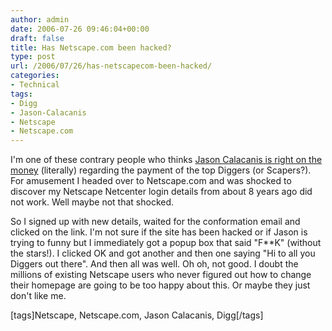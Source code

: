 ```yaml
---
author: admin
date: 2006-07-26 09:46:04+00:00
draft: false
title: Has Netscape.com been hacked?
type: post
url: /2006/07/26/has-netscapecom-been-hacked/
categories:
- Technical
tags:
- Digg
- Jason-Calacanis
- Netscape
- Netscape.com
---
```


I'm one of these contrary people who thinks [Jason Calacanis is right on the money](http://www.calacanis.com/2006/07/20/why-the-web-2-0-and-media-elite-are-so-upset-about-paying-amateu/) (literally) regarding the payment of the top Diggers (or Scapers?). For amusement I headed over to Netscape.com and was shocked to discover my Netscape Netcenter login details from about 8 years ago did not work. Well maybe not that shocked. 

So I signed up with new details, waited for the conformation email and clicked on the link. I'm not sure if the site has been hacked or if Jason is trying to funny but I immediately got a popup box that said "F**K" (without the stars!). I clicked OK and got another and then one saying "Hi to all you Diggers out there". And then all was well. Oh oh, not good. I doubt the millions of existing Netscape users who never figured out how to change their homepage are going to be too happy about this. Or maybe they just don't like me.

[tags]Netscape, Netscape.com, Jason Calacanis, Digg[/tags] 
